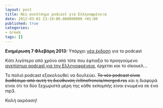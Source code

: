 ```yaml
---
layout: post
title: Νέο ανεπίσημο podcast για Ελληνοφρένεια
date: 2012-03-02 23:19:00.000000000 +01:00
published: true
categories:
- Greek
tags: []
---
```


<strong>Ενημέρωση 7 Φλεβάρη 2013:</strong> Υπάρχει <a href="/2013/02/ellinofreneia-v3">νέα έκδοση</a> για το podcast

Kάτι λιγότερο από χρόνο από τότε που έφτιαξα το προηγούμενο <a href="/2011/06/ellinofreneia-podcast">ανεπίσημο podcast για την Ελληνοφρένεια</a>, έρχεται και το σίκουελ...

Το παλιό podcast εξακολουθεί να δουλεύει. <del datetime="2017-01-03T12:10:34+00:00">Το νέο podcast είναι διαθέσιμο από αυτή τη διεύθυνση /ellinofreneia/merged.rss</del> και η διαφορά είναι ότι τα δύο ξεχωριστά μέρη της κάθε εκπομπής είναι ενωμένα σε ένα mp3.

Καλή ακρόαση!
